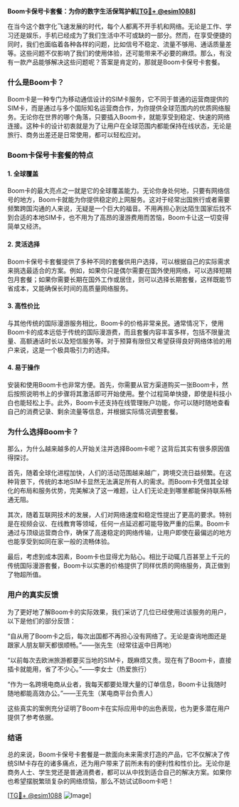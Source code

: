 **Boom卡保号卡套餐：为你的数字生活保驾护航[[TG💪+ @esim1088](https://t.me/s/esim1088)]**

在当今这个数字化飞速发展的时代，每个人都离不开手机和网络。无论是工作、学习还是娱乐，手机已经成为了我们生活中不可或缺的一部分。然而，在享受便捷的同时，我们也面临着各种各样的问题，比如信号不稳定、流量不够用、通话质量差等。这些问题不仅影响了我们的使用体验，还可能带来不必要的麻烦。那么，有没有一款产品能够解决这些问题呢？答案是肯定的，那就是Boom卡保号卡套餐。

### 什么是Boom卡？

Boom卡是一种专门为移动通信设计的SIM卡服务，它不同于普通的运营商提供的SIM卡，而是通过与多个国际知名运营商合作，为你提供全球范围内的优质网络服务。无论你在世界的哪个角落，只要插入Boom卡，就能享受到稳定、快速的网络连接。这种卡的设计初衷就是为了让用户在全球范围内都能保持在线状态，无论是旅行、商务出差还是日常使用，都可以轻松应对。

### Boom卡保号卡套餐的特点

#### 1. 全球覆盖

Boom卡的最大亮点之一就是它的全球覆盖能力。无论你身处何地，只要有网络信号的地方，Boom卡就能为你提供稳定的上网服务。这对于经常出国旅行或者需要频繁跨国沟通的人来说，无疑是一个巨大的福音。不用再担心到达陌生国家后找不到合适的本地SIM卡，也不用为了高昂的漫游费用而苦恼，Boom卡让这一切变得简单又经济。

#### 2. 灵活选择

Boom卡保号卡套餐提供了多种不同的套餐供用户选择，可以根据自己的实际需求来挑选最适合的方案。例如，如果你只是偶尔需要在国外使用网络，可以选择短期包月套餐；如果你需要长期在国外工作或居住，则可以选择长期套餐，这样既能节省成本，又能确保长时间的高质量网络服务。

#### 3. 高性价比

与其他传统的国际漫游服务相比，Boom卡的价格非常亲民。通常情况下，使用Boom卡的成本远低于传统的国际漫游费，而且套餐内容丰富多样，包括不限量流量、高额通话时长以及短信服务等。对于预算有限但又希望获得良好网络体验的用户来说，这是一个极具吸引力的选择。

#### 4. 易于操作

安装和使用Boom卡也非常方便。首先，你需要从官方渠道购买一张Boom卡，然后按照说明书上的步骤将其激活即可开始使用。整个过程简单快捷，即使是科技小白也能轻松上手。此外，Boom卡还支持在线管理账户功能，你可以随时随地查看自己的消费记录、剩余流量等信息，并根据实际情况调整套餐。

### 为什么选择Boom卡？

那么，为什么越来越多的人开始关注并选择Boom卡呢？这背后其实有很多原因值得探讨。

首先，随着全球化进程加快，人们的活动范围越来越广，跨境交流日益频繁。在这种背景下，传统的本地SIM卡显然无法满足所有人的需求。而Boom卡凭借其全球化的布局和服务优势，完美解决了这一难题，让人们无论走到哪里都能保持联系畅通无阻。

其次，随着互联网技术的发展，人们对网络速度和稳定性提出了更高的要求。特别是在视频会议、在线教育等领域，任何一点延迟都可能导致严重的后果。Boom卡通过与顶级运营商合作，确保了高速稳定的网络传输，让用户即使在最偏远的地方也能享受到如同在家一般的流畅体验。

最后，考虑到成本因素，Boom卡也显得尤为贴心。相比于动辄几百甚至上千元的传统国际漫游套餐，Boom卡以实惠的价格提供了同样优质的网络服务，真正做到了物超所值。

### 用户的真实反馈

为了更好地了解Boom卡的实际效果，我们采访了几位已经使用过该服务的用户，以下是他们的部分反馈：

“自从用了Boom卡之后，每次出国都不再担心没有网络了。无论是查询地图还是跟家人朋友聊天都很顺畅。”——张先生（经常往返中日两地）

“以前每次去欧洲旅游都要买当地的SIM卡，既麻烦又贵。现在有了Boom卡，直接插卡就能用，省了不少心。”——李女士（热爱旅行）

“作为一名跨境电商从业者，我每天都要处理大量的订单信息，Boom卡让我随时随地都能高效办公。”——王先生（某电商平台负责人）

这些真实的案例充分证明了Boom卡在实际应用中的出色表现，也为更多潜在用户提供了参考依据。

### 结语

总的来说，Boom卡保号卡套餐是一款面向未来需求打造的产品，它不仅解决了传统SIM卡存在的诸多痛点，还为用户带来了前所未有的便利性和性价比。无论你是商务人士、学生党还是普通消费者，都可以从中找到适合自己的解决方案。如果你也希望摆脱繁琐复杂的网络烦恼，那么不妨试试Boom卡吧！

[[TG💪+ @esim1088](https://t.me/s/esim1088) ![Image](https://i.postimg.cc/4NQfJmqS/Snipaste-2025-05-13-00-14-12.png)]